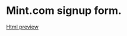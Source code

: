 # Mint.com signup form.
[Html preview](http://htmlpreview.github.io/?https://github.com/super-aki/mint-form/blob/master/mint.html)
